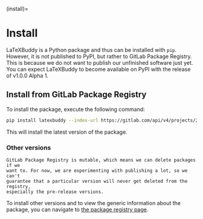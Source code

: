 (install)=

# Install

LaTeXBuddy is a Python package and thus can be installed with `pip`. However, it
is not published to PyPI, but rather to GitLab Package Registry. This is because
we do not want to publish our unfinished software just yet. You can expect
LaTeXBuddy to become available on PyPI with the release of v1.0.0 Alpha 1.

## Install from GitLab Package Registry

To install the package, execute the following command:

```sh
pip install latexbuddy --index-url https://gitlab.com/api/v4/projects/28436730/packages/pypi/simple
```

This will install the latest version of the package.

### Other versions

```{important}
GitLab Package Registry is mutable, which means we can delete packages if we
want to. For now, we are experimenting with publishing a lot, so we can't
guarantee that a particular version will never get deleted from the registry,
especially the pre-release versions.
```

To install other versions and to view the generic information about the package,
you can navigate to
[the package registry page](https://gitlab.com/LaTeXBuddy/LaTeXBuddy/-/packages).
